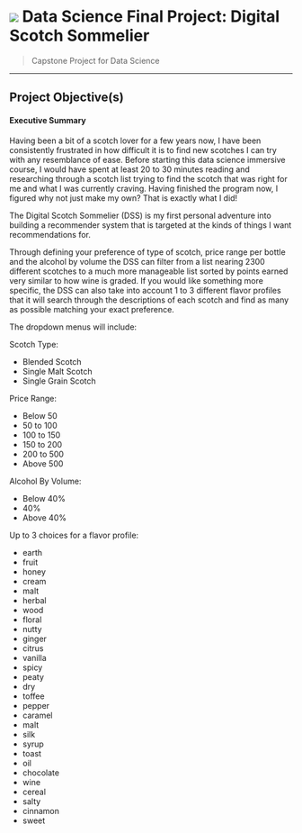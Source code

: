 # ![](https://ga-dash.s3.amazonaws.com/production/assets/logo-9f88ae6c9c3871690e33280fcf557f33.png) Data Science Final Project: Digital Scotch Sommelier

> Capstone Project for Data Science

---

## Project Objective(s)

#### Executive Summary
Having been a bit of a scotch lover for a few years now, I have been consistently frustrated in how difficult it is to find new scotches I can try with any resemblance of ease. Before starting this data science immersive course, I would have spent at least 20 to 30 minutes reading and researching through a scotch list trying to find the scotch that was right for me and what I was currently craving. Having finished the program now, I figured why not just make my own? That is exactly what I did!

The Digital Scotch Sommelier (DSS) is my first personal adventure into building a recommender system that is targeted at the kinds of things I want recommendations for.

Through defining your preference of type of scotch, price range per bottle and the alcohol by volume the DSS can filter from a list nearing 2300 different scotches to a much more manageable list sorted by points earned very similar to how wine is graded. If you would like something more specific, the DSS can also take into account 1 to 3 different flavor profiles that it will search through the descriptions of each scotch and find as many as possible matching your exact preference. 

The dropdown menus will include:

Scotch Type:
- Blended Scotch 
- Single Malt Scotch 
- Single Grain Scotch 

Price Range:
- Below 50 
- 50 to 100 
- 100 to 150 
- 150 to 200 
- 200 to 500 
- Above 500 

Alcohol By Volume:
- Below 40% 
- 40% 
- Above 40% 

Up to 3 choices for a flavor profile:
- earth 
- fruit  
- honey 
- cream    
- malt   
- herbal    
- wood  
- floral 
- nutty 
- ginger   
- citrus 
- vanilla   
- spicy 
- peaty  
- dry   
- toffee   
- pepper 
- caramel   
- malt  
- silk   
- syrup 
- toast    
- oil    
- chocolate 
- wine  
- cereal 
- salty 
- cinnamon 
- sweet  



